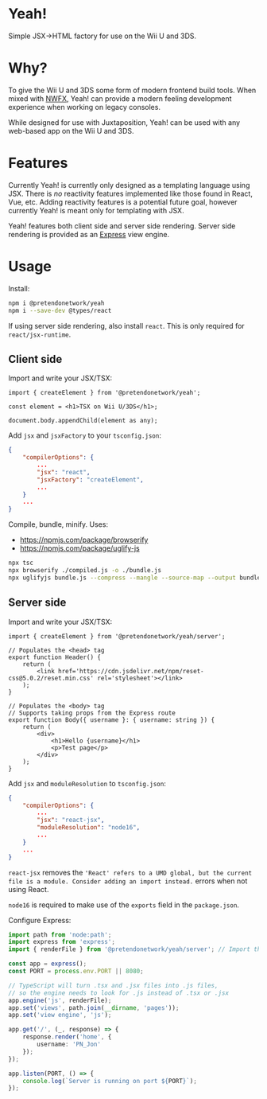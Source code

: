 # Yeah!
Simple JSX->HTML factory for use on the Wii U and 3DS.

# Why?
To give the Wii U and 3DS some form of modern frontend build tools. When mixed with [NWFX](https://github.com/PretendoNetwork/NWFX), Yeah! can provide a modern feeling development experience when working on legacy consoles.

While designed for use with Juxtaposition, Yeah! can be used with any web-based app on the Wii U and 3DS.

# Features
Currently Yeah! is currently only designed as a templating language using JSX. There is *no* reactivity features implemented like those found in React, Vue, etc. Adding reactivity features is a potential future goal, however currently Yeah! is meant only for templating with JSX.

Yeah! features both client side and server side rendering. Server side rendering is provided as an [Express](https://expressjs.com/) view engine.

# Usage

Install:

```bash
npm i @pretendonetwork/yeah
npm i --save-dev @types/react
```

If using server side rendering, also install `react`. This is only required for `react/jsx-runtime`.

## Client side

Import and write your JSX/TSX:

```tsx
import { createElement } from '@pretendonetwork/yeah';

const element = <h1>TSX on Wii U/3DS</h1>;

document.body.appendChild(element as any);
```

Add `jsx` and `jsxFactory` to your `tsconfig.json`:

```json
{
	"compilerOptions": {
		...
		"jsx": "react",
		"jsxFactory": "createElement",
		...
	}
	...
}
```

Compile, bundle, minify. Uses:

- https://npmjs.com/package/browserify
- https://npmjs.com/package/uglify-js

```bash
npx tsc
npx browserify ./compiled.js -o ./bundle.js
npx uglifyjs bundle.js --compress --mangle --source-map --output bundle.min.js
```

## Server side

Import and write your JSX/TSX:

```tsx
import { createElement } from '@pretendonetwork/yeah/server';

// Populates the <head> tag
export function Header() {
	return (
		<link href='https://cdn.jsdelivr.net/npm/reset-css@5.0.2/reset.min.css' rel='stylesheet'></link>
	);
}

// Populates the <body> tag
// Supports taking props from the Express route
export function Body({ username }: { username: string }) {
	return (
		<div>
			<h1>Hello {username}</h1>
			<p>Test page</p>
		</div>
	);
}
```

Add `jsx` and `moduleResolution` to `tsconfig.json`:

```json
{
	"compilerOptions": {
		...
		"jsx": "react-jsx",
		"moduleResolution": "node16",
		...
	}
	...
}
```

`react-jsx` removes the `'React' refers to a UMD global, but the current file is a module. Consider adding an import instead.` errors when not using React.

`node16` is required to make use of the `exports` field in the `package.json`.

Configure Express:

```ts
import path from 'node:path';
import express from 'express';
import { renderFile } from '@pretendonetwork/yeah/server'; // Import the SSR view engine

const app = express();
const PORT = process.env.PORT || 8080;

// TypeScript will turn .tsx and .jsx files into .js files,
// so the engine needs to look for .js instead of .tsx or .jsx
app.engine('js', renderFile);
app.set('views', path.join(__dirname, 'pages'));
app.set('view engine', 'js');

app.get('/', (_, response) => {
	response.render('home', {
		username: 'PN_Jon'
	});
});

app.listen(PORT, () => {
	console.log(`Server is running on port ${PORT}`);
});
```